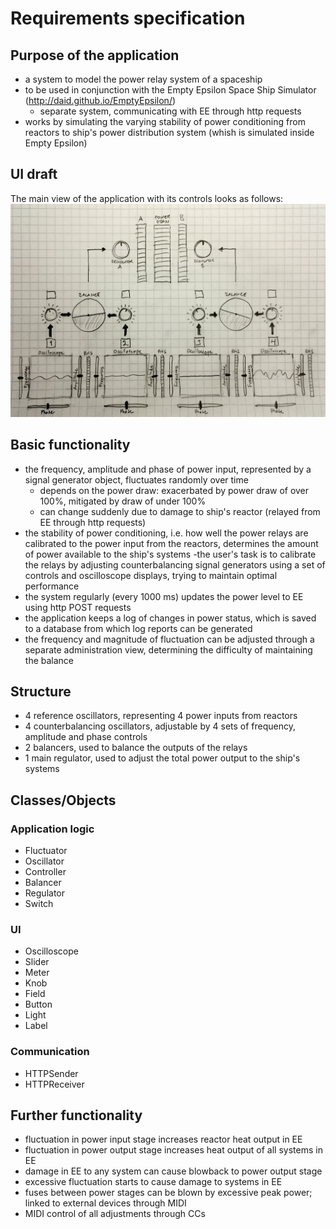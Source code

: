# Requirements specification

## Purpose of the application
- a system to model the power relay system of a spaceship
- to be used in conjunction with the Empty Epsilon Space Ship Simulator (http://daid.github.io/EmptyEpsilon/)
  - separate system, communicating with EE through http requests
- works by simulating the varying stability of power conditioning from reactors to ship's power distribution system (whish is simulated inside Empty Epsilon)

## UI draft
The main view of the application with its controls looks as follows:
<img src="https://github.com/vmarttil/ot-harjoitustyo/blob/master/documentation/kayttoliittymaluonnos.jpg" width="750">

## Basic functionality
- the frequency, amplitude and phase of power input, represented by a signal generator object, fluctuates randomly over time
  - depends on the power draw: exacerbated by power draw of over 100%, mitigated by draw of under 100%
  - can change suddenly due to damage to ship's reactor (relayed from EE through http requests)
- the stability of power conditioning, i.e. how well the power relays are calibrated to the power input from the reactors, determines the amount of power available to the ship's systems
	-the user's task is to calibrate the relays by adjusting counterbalancing signal generators using a set of controls and oscilloscope displays, trying to maintain optimal performance
- the system regularly (every 1000 ms) updates the power level to EE using http POST requests
- the application keeps a log of changes in power status, which is saved to a database from which log reports can be generated
- the frequency and magnitude of fluctuation can be adjusted through a separate administration view, determining the difficulty of maintaining the balance

## Structure
- 4 reference oscillators, representing 4 power inputs from reactors
- 4 counterbalancing oscillators, adjustable by 4 sets of frequency, amplitude and phase controls
- 2 balancers, used to balance the outputs of the relays
- 1 main regulator, used to adjust the total power output to the ship's systems

## Classes/Objects
### Application logic
- Fluctuator
- Oscillator
- Controller
- Balancer
- Regulator
- Switch
### UI
- Oscilloscope
- Slider
- Meter
- Knob
- Field
- Button
- Light
- Label
### Communication
- HTTPSender
- HTTPReceiver

## Further functionality
- fluctuation in power input stage increases reactor heat output in EE
- fluctuation in power output stage increases heat output of all systems in EE
- damage in EE to any system can cause blowback to power output stage
- excessive fluctuation starts to cause damage to systems in EE
- fuses between power stages can be blown by excessive peak power; linked to external devices through MIDI
- MIDI control of all adjustments through CCs
